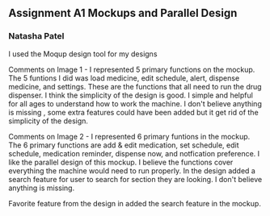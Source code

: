 ## Assignment A1 Mockups and Parallel Design 
### Natasha Patel 

I used the Moqup design tool for my designs 

Comments on Image 1 - I represented 5 primary functions on the mockup. The 5 funtions I did was load medicine, edit schedule, alert, dispense medicine, and settings. These are the functions that all need to run the drug dispenser. I think the simplicity of the design is good. I simple and helpful for all ages to understand how to work the machine. I don't believe anything is missing , some extra features could have been added but it get rid of the simplicity of the design. 

Comments on Image 2 - I represented 6 primary funtions in the mockup. The 6 primary functions are add & edit medication, set schedule, edit schedule, medication reminder, dispense now, and notfication preference. I like the parallel design of this mockup. I believe the functions cover everything the machine would need to run properly. In the design added a search feature for user to search for section they are looking. I don't believe anything is missing. 

Favorite feature from the design in added the search feature in the mockup. 
